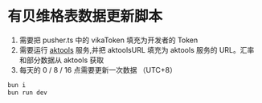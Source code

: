 # 有贝维格表数据更新脚本

1. 需要把 pusher.ts 中的 vikaToken 填充为开发者的 Token
2. 需要运行 [aktools](https://aktools.akfamily.xyz/) 服务,并把 aktoolsURL 填充为 aktools 服务的 URL。汇率和部分数据从 aktools 获取
3. 每天的 0 / 8 / 16 点需要更新一次数据 （UTC+8）

```bash
bun i
bun run dev
```
